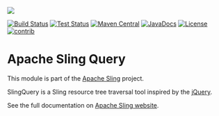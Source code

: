 [<img src="http://sling.apache.org/res/logos/sling.png"/>](http://sling.apache.org)

 [![Build Status](https://builds.apache.org/buildStatus/icon?job=sling-org-apache-sling-query-1.8)](https://builds.apache.org/view/S-Z/view/Sling/job/sling-org-apache-sling-query-1.8) [![Test Status](https://img.shields.io/jenkins/t/https/builds.apache.org/view/S-Z/view/Sling/job/sling-org-apache-sling-query-1.8.svg)](https://builds.apache.org/view/S-Z/view/Sling/job/sling-org-apache-sling-query-1.8/test_results_analyzer/) [![Maven Central](https://maven-badges.herokuapp.com/maven-central/org.apache.sling/org.apache.sling.query/badge.svg)](http://search.maven.org/#search%7Cga%7C1%7Cg%3A%22org.apache.sling%22%20a%3A%22org.apache.sling.query%22) [![JavaDocs](https://www.javadoc.io/badge/org.apache.sling/org.apache.sling.query.svg)](https://www.javadoc.io/doc/org.apache.sling/org.apache.sling.query) [![License](https://img.shields.io/badge/License-Apache%202.0-blue.svg)](https://www.apache.org/licenses/LICENSE-2.0)&#32;[![contrib](http://sling.apache.org/badges/status-contrib.svg)](https://github.com/apache/sling-aggregator/blob/master/docs/status/contrib.md)

# Apache Sling Query

This module is part of the [Apache Sling](https://sling.apache.org) project.

SlingQuery is a Sling resource tree traversal tool inspired by the [jQuery](http://api.jquery.com/category/traversing/tree-traversal/).

See the full documentation on [Apache Sling website](http://sling.apache.org/documentation/bundles/sling-query.html).
